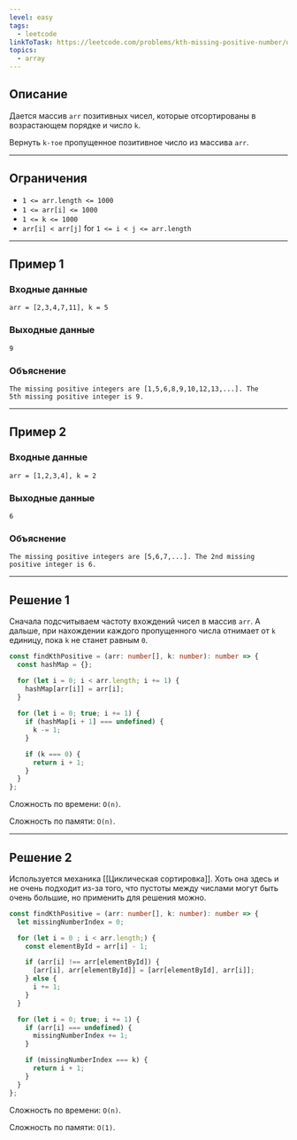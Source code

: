 ```yaml
---
level: easy
tags:
  - leetcode
linkToTask: https://leetcode.com/problems/kth-missing-positive-number/description/
topics:
  - array
---
```

## Описание

Дается массив `arr` позитивных чисел, которые отсортированы в возрастающем порядке и число `k`.

Вернуть `k-тое` пропущенное позитивное число из массива `arr`.

---
## Ограничения

- `1 <= arr.length <= 1000`
- `1 <= arr[i] <= 1000`
- `1 <= k <= 1000`
- `arr[i] < arr[j]` for `1 <= i < j <= arr.length`

---
## Пример 1

### Входные данные

```
arr = [2,3,4,7,11], k = 5
```
### Выходные данные

```
9
```
### Объяснение

```
The missing positive integers are [1,5,6,8,9,10,12,13,...]. The 5th missing positive integer is 9.
```

---
## Пример 2

### Входные данные

```
arr = [1,2,3,4], k = 2
```
### Выходные данные

```
6
```
### Объяснение

```
The missing positive integers are [5,6,7,...]. The 2nd missing positive integer is 6.
```

---
## Решение 1

Сначала подсчитываем частоту вхождений чисел в массив `arr`. А дальше, при нахождении каждого пропущенного числа отнимает от `k` единицу, пока `k` не станет равным `0`.

```typescript
const findKthPositive = (arr: number[], k: number): number => {
  const hashMap = {};

  for (let i = 0; i < arr.length; i += 1) {
    hashMap[arr[i]] = arr[i];
  }
 
  for (let i = 0; true; i += 1) {
    if (hashMap[i + 1] === undefined) {
      k -= 1;
    }

    if (k === 0) {
      return i + 1;
    }
  }
};
```

Сложность по времени: `O(n)`.

Сложность по памяти: `O(n)`.

---
## Решение 2

Используется механика [[Циклическая сортировка]]. Хоть она здесь и не очень подходит из-за того, что пустоты между числами могут быть очень большие, но применить для решения можно.

```typescript
const findKthPositive = (arr: number[], k: number): number => {
  let missingNumberIndex = 0;

  for (let i = 0 ; i < arr.length;) {
    const elementById = arr[i] - 1;

    if (arr[i] !== arr[elementById]) {
      [arr[i], arr[elementById]] = [arr[elementById], arr[i]];
    } else {
      i += 1;
    }
  }

  for (let i = 0; true; i += 1) {
    if (arr[i] === undefined) {
      missingNumberIndex += 1;
    }

    if (missingNumberIndex === k) {
      return i + 1;
    }
  }
};
```

Сложность по времени: `O(n)`.

Сложность по памяти: `O(1)`.